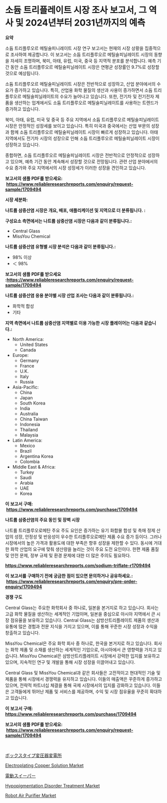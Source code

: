 <p><h1>소듐 트리플레이트 시장 조사 보고서, 그 역사 및 2024년부터 2031년까지의 예측</h1></p><p><strong>요약</strong></p>
<p><p>소듐 트리플루오르 메틸술피니레이트 시장 연구 보고서는 현재의 시장 상황을 집중적으로 조사하여 제공합니다. 이 보고서는 소듐 트리플루오르 메틸술피닐레이트 시장의 동향을 자세히 조명하며, 북미, 아태, 유럽, 미국, 중국 등 지역적 분포를 분석합니다. 예측 기간 동안 소듐 트리플루오르 메틸술피닐레이트 시장은 연평균 성장률인 9.7%로 성장할 것으로 예상됩니다.</p><p>소듐 트리플루오르 메틸술피닐레이트 시장은 전반적으로 성장하고, 산업 분야에서의 수요가 증가하고 있습니다. 특히, 산업용 화학 물질의 생산과 사용이 증가하면서 소듐 트리플루오르 메틸술피닐레이트의 수요가 늘어나고 있습니다. 또한, 전기차 및 전기전자 제품을 생산하는 업계에서도 소듐 트리플루오르 메틸술피닐레이트를 사용하는 트렌드가 증가하고 있습니다.</p><p>북미, 아태, 유럽, 미국 및 중국 등 주요 지역에서 소듐 트리플루오르 메틸술피닐레이트 시장은 안정적인 성장세를 보이고 있습니다. 특히 미국과 중국에서는 산업 부문의 성장과 함께 소듐 트리플루오르 메틸술피닐레이트 시장이 빠르게 성장하고 있습니다. 아태 지역에서도 전기차 시장의 성장으로 인해 소듐 트리플루오르 메틸술피닐레이트 시장이 성장하고 있습니다.</p><p>종합하면, 소듐 트리플루오르 메틸술피닐레이트 시장은 전반적으로 안정적으로 성장하고 있으며, 예측 기간 동안 계속해서 성장할 것으로 전망됩니다. 관련 산업 분야에서의 수요 증가와 주요 지역에서의 시장 성장세가 이러한 성장을 견인하고 있습니다.</p></p>
<p><strong>보고서의 샘플 PDF를 받으세요: &nbsp;<a href="https://www.reliableresearchreports.com/enquiry/request-sample/1709494">https://www.reliableresearchreports.com/enquiry/request-sample/1709494</a></strong></p>
<p><strong>시장 세분화:</strong></p>
<p><strong> 나트륨 삼중산염 시장은 개요, 배포, 애플리케이션 및 지역으로 더 분류됩니다. :</strong></p>
<p><strong>구성요소 측면에서는 나트륨 삼중산염 시장은 다음과 같이 분류됩니다.:</strong></p>
<p><ul><li>Central Glass</li><li>MissYou Chemical</li></ul></p>
<p><strong> 나트륨 삼중산염 유형별 시장 분석은 다음과 같이 분류됩니다.:</strong></p>
<p><ul><li>98% 이상</li><li>＜ 98%</li></ul></p>
<p><strong>보고서의 샘플 PDF를 받으세요 :<a href="https://www.reliableresearchreports.com/enquiry/request-sample/1709494">https://www.reliableresearchreports.com/enquiry/request-sample/1709494</a></strong></p>
<p><strong> 나트륨 삼중산염 응용 분야별 시장 산업 조사는 다음과 같이 분류됩니다.:</strong></p>
<p><ul><li>화학적 합성</li><li>기타</li></ul></p>
<p><strong>지역 측면에서 나트륨 삼중산염 지역별로 이용 가능한 시장 플레이어는 다음과 같습니다.:</strong></p>
<p><ul>
    <li>
        North America:
        <ul>
            <li>United States</li>
            <li>Canada</li>
        </ul>
    </li>
    <li>
        Europe:
        <ul>
            <li>Germany</li>
            <li>France</li>
            <li>U.K.</li>
            <li>Italy</li>
            <li>Russia</li>
        </ul>
    </li>
    <li>
        Asia-Pacific:
        <ul>
            <li>China</li>
            <li>Japan</li>
            <li>South Korea</li>
            <li>India</li>
            <li>Australia</li>
            <li>China Taiwan</li>
            <li>Indonesia</li>
            <li>Thailand</li>
            <li>Malaysia</li>
        </ul>
    </li>
    <li>
        Latin America:
        <ul>
            <li>Mexico</li>
            <li>Brazil</li>
            <li>Argentina Korea</li>
            <li>Colombia</li>
        </ul>
    </li>
    <li>
        Middle East & Africa:
        <ul>
            <li>Turkey</li>
            <li>Saudi</li>
            <li>Arabia</li>
            <li>UAE</li>
            <li>Korea</li>
        </ul>
    </li>
    </ul></p>
<p><strong>이 보고서 구매: &nbsp;<a href="https://www.reliableresearchreports.com/purchase/1709494">https://www.reliableresearchreports.com/purchase/1709494</a></strong></p>
<p><strong>나트륨 삼중산염의 주요 동인 및 장벽 시장</strong></p>
<p><p>나트륨 트리플루오로메탄 주요 주도 요인은 증가하는 유기 화합물 합성 및 촉매 정제 산업의 성장, 안정성 및 반응성이 우수한 트리플루오로메탄 제품 수요 증가 등이다. 그러나 시장에서의 높은 가격과 활용도에 대한 부족은 향후 성장을 제한할 수 있다. 동시에 거대한 화학 산업의 요구에 맞춰 생산량을 늘리는 것이 주요 도전 요인이다. 한편 제품 품질 및 안전 문제, 정부 규제 및 환경 문제에 대한 더 많은 주의도 필요하다.</p></p>
<p><strong><a href="https://www.reliableresearchreports.com/sodium-triflate-r1709494">https://www.reliableresearchreports.com/sodium-triflate-r1709494</a></strong></p>
<p><strong>이 보고서를 구매하기 전에 궁금한 점이 있으면 문의하거나 공유하세요.: &nbsp;<a href="https://www.reliableresearchreports.com/enquiry/pre-order-enquiry/1709494">https://www.reliableresearchreports.com/enquiry/pre-order-enquiry/1709494</a></strong></p>
<p><strong>경쟁 구도</strong></p>
<p><p>Central Glass는 주요한 화학회사 중 하나로, 일본을 본거지로 하고 있습니다. 회사는 고급 화학 물질을 생산하는 세계적인 기업이며, 일본을 중심으로 아시아 지역에서 큰 시장 점유율을 보유하고 있습니다. Central Glass는 삼방산트리플레이트 제품의 생산과 유통에 많은 경험과 전문 지식을 가지고 있으며, 이를 통해 꾸준한 시장 성장과 수익을 창출하고 있습니다.</p><p>MissYou Chemical은 주요 화학 회사 중 하나로, 한국을 본거지로 하고 있습니다. 회사는 화학 제품 및 소재를 생산하는 세계적인 기업으로, 아시아에서 큰 영향력을 가지고 있습니다. MissYou Chemical은 삼방산트리플레이트 시장에서 강력한 입지를 보유하고 있으며, 지속적인 연구 및 개발을 통해 시장 성장을 이끌어내고 있습니다.</p><p>Central Glass 및 MissYou Chemical과 같은 회사들은 고전적이고 현대적인 기술 및 제품을 통해 시장에서 경쟁력을 유지하고 있습니다. 이들의 매출액은 꾸준하게 증가하고 있으며, 전략적 파트너십 체결을 통해 국제 시장에서의 입지를 강화하고 있습니다. 이들은 고객들에게 뛰어난 제품 및 서비스를 제공하며, 수익 및 시장 점유율을 꾸준히 확대하고 있습니다.</p></p>
<p><strong>이 보고서 구매: &nbsp; <a href="https://www.reliableresearchreports.com/purchase/1709494">https://www.reliableresearchreports.com/purchase/1709494</a></strong></p>
<p><strong>보고서의 샘플 PDF를 받으세요: &nbsp;<a href="https://www.reliableresearchreports.com/enquiry/request-sample/1709494">https://www.reliableresearchreports.com/enquiry/request-sample/1709494</a></strong><strong></strong></p>
<p>&nbsp;</p>
<p><p><a href="https://github.com/mathieurico66/Market-Research-Report-List-1/blob/main/463228625417.md">ボックスタイプ変圧器変電所</a></p><p><a href="https://issuu.com/reportprime-2/docs/electroplating-copper-solution-market-size-2030.pp">Electroplating Copper Solution Market</a></p><p><a href="https://github.com/SarahFahey88/Market-Research-Report-List-1/blob/main/187344125418.md">電動スイーパー</a></p><p><a href="https://github.com/ashepherd82/Market-Research-Report-List-4/blob/main/hypopigmentation-disorder-treatment-market.md">Hypopigmentation Disorder Treatment Market</a></p><p><a href="https://view.publitas.com/reportprime-1/robot-air-purifier-market-insight-market-trends-growth-forecasted-from-2024-to-2031/">Robot Air Purifier Market</a></p></p>